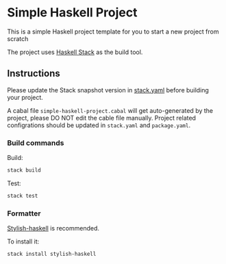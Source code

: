 # Simple Haskell Project
This is a simple Haskell project template for you to start a new project from scratch

The project uses [Haskell Stack] as the build tool.
## Instructions
Please update the Stack snapshot version in [stack.yaml] before building your project.

A cabal file `simple-haskell-project.cabal` will get auto-generated by the project,
please DO NOT edit the cable file manually. Project related configrations should be
updated in `stack.yaml` and `package.yaml`.

### Build commands
Build:
```sh
stack build
```

Test:
```sh
stack test
```

### Formatter
[Stylish-haskell] is recommended.

To install it:
```sh
stack install stylish-haskell
```

[Haskell Stack]: https://docs.haskellstack.org/en/stable/README/
[stack.yaml]: https://github.com/bjing/simple-servant-server/blob/main/stack.yaml#L20
[Stylish-haskell]: https://github.com/haskell/stylish-haskell
